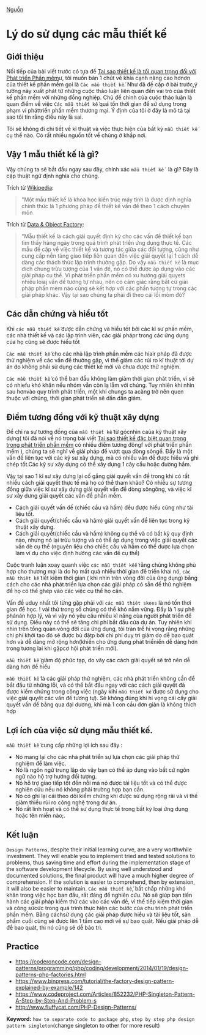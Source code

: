 [Nguồn](https://www.codeproject.com/Tips/808058/Reasons-for-using-design-patterns "Permalink to Reasons for using design patterns")

# Lý do sử dụng các mẫu thiết kế

## Giới thiệu

Nối tiếp của bài viết trước có tựa đề [Tại sao thiết kế là tối quan trọng đối với Phát triển Phần mềm][1]ư, tôi muốn bàn 1 chút về khía cạnh nâng cao hơnơn của thiết kế phần mềm gọi là `Các mẫu thiết kế`. Như đã đề cập ở bài trước,ý tưởng này xuất phát từ những cuộc thảo luận liên quan đến vai trò của thiết kế phần mềm với những đồng nghiệp. Chủ để chỉnh của cuộc thảo luận là quan điểm về việc `Các mẫu thiết kế` quá tổn thời gian để sử dụng trong phạm vi pháttriển phần mềm thương mại. Ý định của tôi ở đây là mô tả tại sao tôi tin rằng điều này là sai.


Tôi sẽ không đi chi tiết về kĩ thuật và việc thực hiện của bất kỳ `mẫu thiết kế` cụ thể nào. Có rất nhiều nguồn tốt về chúng ở khắp nơi.


## Vậy 1 mẫu thiết kế là gì?

Vậy chúng ta sẽ bắt đầu ngay sau đây, chính xác `mẫu thiết kế ` là gì? Đây là cặp thuật ngữ định nghĩa cho chúng.

Trích từ [Wikipedia][2]:

> "Một mẫu thiết kế là khoa học kiến trúc máy tính là được định nghĩa chính thức là 1 phương pháp để thiết kế vấn đề theo 1 cách chuyên môn

Trích từ [Data & Object Factory][3]:


>"Mẫu thiết kế là cách giải quyết định kỳ cho các vấn đề thiết kế bạn tìm thấy hàng ngày trong quá trình phát triển ứng dụng thực tế. Các mẫu đề cập về việc thiết kế và tương tác giữa các đối tượng, cũng như cung cấp nền tảng giao tiếp liên quan đến việc giải quyết lại 1 cách dễ dàng các thách thức lập trình thường gặp.
Do vậy `mẫu thiết kế` là mục đích chung trừu tượng của 1 vấn đề, nó có thể được áp dụng vào các giải pháp cụ thể. Vì phát triển phần mềm có xu hướng giải quyets nhiều loiaj vấn đề tương tự nhau, nên có cảm giác rằng bất cứ giải pháp phần mèm nào cũng sẽ kết hợp với các phẩn tương tự trong các giải pháp khác. Vậy tại sao chúng ta phải đi theo cái lồi mòm đó?

## Các dẫn chứng và hiểu tốt

Khi `các mẫu thiết kế` được dẫn chứng và hiểu tốt bởi các kĩ sư phần mềm, các nhà thiết kế và các lập trình viên, các giải phápr trong các ứng dụng của họ cũng sẽ được hiểu tốt

`Các mẫu thiết kế` cho các nhà lập trình phần mềm các hiair pháp đã được thử nghiệm về các vần đề thường gặp, vì thế giảm các rủi ro kĩ thuật tới dự án do không phải sử dụng các thiết kế mới và chưa được thử nghiệm.

`Các mẫu thiết kế` có thể ban đầu không làm giảm thời gian phát triển, vì sẽ có nhiefu khó khăn nếu nhóm vẫn còn lạ lẫm với chúng. Tuy nhiên khi nhìn sau hơnvào quy trình phát triền, một khi chungs ta acàng trở nên quen thuộc với chúng, thời gian phát triển sẽ dần dần giảm. 

## Điểm tương đồng với kỹ thuật xây dựng

Để chỉ ra sự tương đồng của `mẫu thiết kế` từ gócnhìn caủa kỹ thuật xây dựng( tôi đã nói về nó trong bài viết [Tại sao thiết kế đặc biệt quan trọng trong phát triển phần mềm][1] có nhiều điểm tương đôngf với phát triển phần mềm ), chúng ta sẽ nghĩ về giải pháp để vượt qua dòng sôngề. Đấy là một vấn đề liên tục với các kỹ sư xây dựng, mà có nhiều vấn đề được hiểu và ghi chép tốt.Các kỹ sư xây dựng có thể xây dựng 1 cây cầu hoặc đường hầm.

Vậy tại sao 1 kĩ sư xây dưng lại cố gắng giải quyết vấn đề trong khi có rất nhiều cách giải quyết thực tế mà họ có thể tham khảo? Có nhiều sự tương đồng giữa việc kĩ sư xây dựng giải quyết vấn đề dòng sôngông, và việc kĩ sư xây dưng  giải quyết các vấn đề phần mềm.

* Cách giải quyết vấn đề (chiếc cầu và hầm) đều được hiểu cũng như tài liệu tốt.
* Cách giải quyết(chiếc cầu và hâm) giải quyết vấn đề liên tục trong kỹ thuật xây dựng.
* Cách giải quyết(chiếc cầu và hầm) không cụ thể và có bất kỳ quy định nào, nhưng nó lại trừu tượng và có thể áp dụng trong việc giải quyết các vấn đè cụ thể (nguyên liệu cho chiếc cầu và hầm có thể được lựa chọn làm ví dụ cho việc định hướng các vấn đề cụ thể)

Cuộc tranh luận xoay quanh việc `các mẫu thiết kếế` rằng chúng không phù hợp cho thương mại  là do họ mất quá nhiều thời gian để triển khai nó, `các mẫu thiêt kế` tiết kiệm thời gian ( khi nhìn trên vòng đời của ứng dụng) bằng cách cho các nhà phát triển lựa chọn các giải pháp có sẵn để thử nghiệm để họ có thể ghép vào các việc cụ thể họ cần.

Vấn đề uduy nhất tôi từng gặp phải với `các mẫu thiêt skees` là nó tốn thơi gian để học. ! vài thứ trong số chúng có thể khó nắm vững. Đấy là 1 sự phê phánán hợp lý, và vì vậy nó yêu cầu  nhiều kĩ năng của người phát triển để sử dụng.
 Điều này có thể sẽ tăng chi phí bắt đầu cửa dự án. Tuy nhiên khi nhìn trên tổng quan vòng đời của ứng dụng, tôi tràn trể hi vọng rằng những chi phí khởi tạo đó sẽ được bù đặtp bởi chi phí duy trì giảm do dễ bao quát hơn và dễ dàng mở rộng hơn(khiến cho ứng dụng phát triểniển  dễ dàng hơn trong tương lai khi gặpcơ hội phát triển mới).

`mẫu thiết kế` giảm độ phức tạp, do vây các cách giải quyết sẽ trở nên dễ dàng hơn để hiểu

`mẫu thiết kế` là các giải pháp thử nghiệm, các nhà phát triển không cần để bắt đầu từ những lỗi, và có thể bắt đầu ngay với các cách giải quyết đã được kiểm chứng trong công việc (ngày kihi `mẫu thiết kễ` được sử dụng cho việc giải quyết các vấn đề tương tự). Sẽ không đúng khi hi vọng cái cầy giải quyết vấn để bằng qua đại dương, khi mà 1 con cầu đơn giản là không thích hợp

## Lợi ích của việc sử dụng mẫu thiết kế.

`mẫu thiết kế` cung cấp những lợi ích sau đây :

* Nó mang lại cho các nhà phát triển sự lựa chọn các giải pháp thử nghiệm để làm việc.
* Nó là ngôn ngữ trung lập do vậy bạn có thể áp dụng vào bất cứ ngôn ngữ nào hộ trợ hướng đối tượng.
* Nó hỗ trợ giao tiếp tốt đến nỗi mà nó được tài liệu tốt và có thể được nghiên cứu nếu nó không phải trường hợp bạn cần.
* Nó có ghi lại cái theo dõi kiểm chứng khi được sử dụng rộng rãi và vì thế giảm thiểu rủi ro công nghệ trong dự án.
* Nó rất linh hoạt và có thể sư dụng thực tế trong bất kỳ loại ứng dụng hoặc tên miền nào;.

## Kết luận

`Design Patterns`, despite their initial learning curve, are a very worthwhile investment. They will enable you to implement tried and tested solutions to problems, thus saving time and effort during the implementation stage of the software development lifecycle. By using well understood and documented solutions, the final product will have a much higher degree of comprehension. If the solution is easier to comprehend, then by extension, it will also be easier to maintain.
`Các mẫu thiết kế`, bất chấp những khó khăn trong việc học ban đầu, rất đáng để nghiên cứu. Nó sẽ giúp bạn tiến hành các giải pháp kiểm thử các vào các vấn đề, vì thế tiếp kiệm thời gian và công sứcức trong quá trình thực hiện các bước của chu trình phát triển phần mềm. Bằng cáchsử dụng các giải pháp được hiểu và tài liệu tốt, sản phẩm cuối cùng sẽ được lên 1 tầm cao mới về sự bao quát. Nếu giải pháp dễ để bao quát, thì nó cũng sẽ dễ bảo trì.

[1]: http://www.codeproject.com/Tips/806867/Why-Design-is-Critical-to-Software-Development
[2]: http://en.wikipedia.org/wiki/Design_pattern
[3]: http://www.dofactory.com/Patterns/Patterns.aspx

## Practice
- https://coderoncode.com/design-patterns/programming/php/coding/development/2014/01/19/design-patterns-php-factories.html
- https://www.binpress.com/tutorial/the-factory-design-pattern-explained-by-example/142
- https://www.codeproject.com/Articles/852232/PHP-Singleton-Pattern-A-Step-by-Step-And-Problem-s
- http://www.fluffycat.com/PHP-Design-Patterns/

**Keyword:** `how to separate code to package php`, `step by step php design pattern singleton`(change singleton to other for more result)